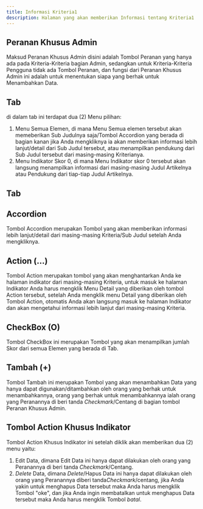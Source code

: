 ```yaml
---
title: Informasi Kriteria1
description: Halaman yang akan memberikan Informasi tentang Kriteria1
---
```


## Peranan Khusus Admin
Maksud Peranan Khusus Admin disini adalah Tombol Peranan yang hanya ada pada Kriteria-Kriteria bagian Admin, sedangkan untuk Kriteria-Kriteria Pengguna tidak ada Tombol Peranan, dan fungsi dari Peranan Khusus Admin ini adalah untuk menentukan siapa yang berhak untuk Menambahkan Data.

## Tab
di dalam tab ini terdapat dua (2) Menu pilihan:
1. Menu Semua Elemen, di mana Menu Semua elemen tersebut akan memeberikan Sub Judulnya saja/Tombol Accordion yang berada di bagian kanan jika Anda mengkliknya ia akan memberikan informasi lebih lanjut/detail dari Sub Judul tersebut, atau menampilkan pendukung dari Sub Judul tersebut dari masing-masing Kriterianya.
1. Menu Indikator Skor 0, di mana Menu Indikator skor 0 tersebut akan langsung menampilkan informasi dari masing-masing Judul Artikelnya atau Pendukung dari tiap-tiap Judul Artikelnya.

## Tab

## Accordion 
Tombol Accordion merupakan Tombol yang akan memberikan informasi lebih lanjut/detail dari masing-masing Kriteria/Sub Judul setelah Anda mengkliknya.

## Action (...)
Tombol Action merupakan tombol yang akan menghantarkan Anda ke halaman indikator dari masing-masing Kriteria, untuk masuk ke halaman Indikator Anda harus mengklik Menu Detail yang diberikan oleh tombol Action tersebut, setelah Anda mengklik menu Detail yang diberikan oleh Tombol Action, otomatis Anda akan langsung masuk ke halaman Indikator dan akan mengetahui informasi lebih lanjut dari masing-masing Kriteria. 

## CheckBox (O)
Tombol CheckBox ini merupakan Tombol yang akan menampilkan jumlah Skor dari semua Elemen yang berada di Tab.

## Tambah (+) 
Tombol Tambah ini merupakan Tombol yang akan menambahkan Data yang hanya dapat digunakan/ditambahkan oleh orang yang berhak untuk menambahkannya, orang yang berhak untuk menambahkannya ialah orang yang Peranannya di beri tanda *Checkmark*/Centang di bagian tombol Peranan Khusus Admin.

## Tombol Action Khusus Indikator
Tombol Action Khusus Indikator ini setelah diklik akan memberikan dua (2) menu yaitu:

1. Edit Data, dimana Edit Data ini hanya dapat dilakukan oleh orang yang Peranannya di beri tanda *Checkmark*/Centang.
1. *Delete* Data, dimana *Delete*/Hapus Data ini hanya dapat dilakukan oleh orang yang Peranannya diberi tanda*Checkmark*/centang, jika Anda yakin untuk menghapus Data tersebut maka Anda harus mengklik Tombol "oke", dan jika Anda ingin membatalkan untuk menghapus Data tersebut maka Anda harus mengklik Tombol *batal*.


